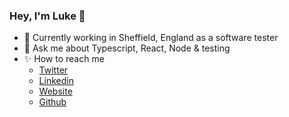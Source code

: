 ### Hey, I'm Luke 👋

- 🌱 Currently working in Sheffield, England as a software tester 
- 💬 Ask me about Typescript, React, Node & testing 
- ✨ How to reach me
  - [Twitter](https://twitter.com/LukeH_1999)
  - [Linkedin](https://www.linkedin.com/in/lukehowsam)
  - [Website](https://lhowsam.com)
  - [Github](https://github.com/luke-h1)
  